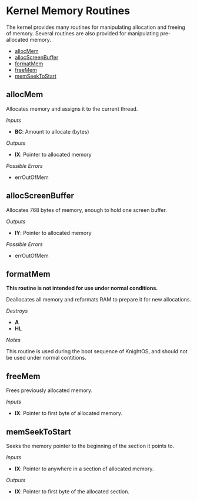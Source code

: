 # Kernel Memory Routines

The kernel provides many routines for manipulating allocation and freeing of memory.
Several routines are also provided for manipulating pre-allocated memory.

* [allocMem](#allocMem)
* [allocScreenBuffer](#allocscreenbuffer)
* [formatMem](#formatmem)
* [freeMem](#freemem)
* [memSeekToStart](#memseektostart)

## allocMem

Allocates memory and assigns it to the current thread.

*Inputs*

* **BC**: Amount to allocate (bytes)

*Outputs*

* **IX**: Pointer to allocated memory

*Possible Errors*

* errOutOfMem

## allocScreenBuffer

Allocates 768 bytes of memory, enough to hold one screen buffer.

*Outputs*

* **IY**: Pointer to allocated memory

*Possible Errors*

* errOutOfMem

## formatMem

**This routine is not intended for use under normal conditions.**

Deallocates all memory and reformats RAM to prepare it for new allocations.

*Destroys*

* **A**
* **HL**

*Notes*

This routine is used during the boot sequence of KnightOS, and should not be used under
normal contitions.

## freeMem

Frees previously allocated memory.

*Inputs*

* **IX**: Pointer to first byte of allocated memory.

## memSeekToStart

Seeks the memory pointer to the beginning of the section it points to.

*Inputs*

* **IX**: Pointer to anywhere in a section of allocated memory.

*Outputs*

* **IX**: Pointer to first byte of the allocated section.